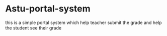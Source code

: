 # Astu-portal-system
this is a simple portal system which help teacher submit the grade and help the student see their grade  
